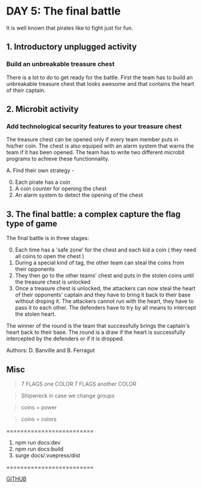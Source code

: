 # DAY 5: The final battle

It is well known that pirates like to fight just for fun.

## 1. Introductory unplugged activity

### Build an unbreakable treasure chest

There is a lot to do to get ready for the battle. First the team has to build an unbreakable treasure chest that looks awesome and that contains the heart of their captain.

## 2. Microbit activity

### Add technological security features to your treasure chest

The treasure chest can be opened only if every team member puts in his/her coin. The chest is also equiped with an alarm system that warns the team if it has been opened. The team has to write two different microbit programs to achieve these functionnality.


A. Find their own strategy - 

0. Each pirate has a coin
1. A coin counter for opening the chest
2. An alarm system to detect the opening of the chest

## 3. The final battle: a complex capture the flag type of game

The final battle is in three stages:

0. Each time has a 'safe zone' for the chest and each kid a coin ( they need all coins to open the chest )
1. During a special kind of tag, the other team can steal the coins from their opponents
2. They then go to the other teams' chest and puts in the stolen coins until the treasure chest is unlocked
3. Once a treasure chest is unlocked, the attackers can now steal the heart of their opponents' captain and they have to bring it back to their base without droping it. The attackers cannot run with the heart, they have to pass it to each other. The defenders have to try by all means to intercept the stolen heart. 

The winner of the round is the team that successfully brings the captain's heart back to their base. The round is a draw if the heart is successfully intercepted by the defenders or if it is dropped.

Authors: D. Banville and B. Ferragut

## Misc

> 7 FLAGS one COLOR 7 FLAGS another COLOR

> Shipwreck in case we change groups

> coins = power

> coins =  colors

=========================
1. npm run docs:dev
2. npm run docs:build
3. surge docs/.vuepress/dist

=========================

[GITHUB](https://github.com/bernatferragut/VuePress-Projects)